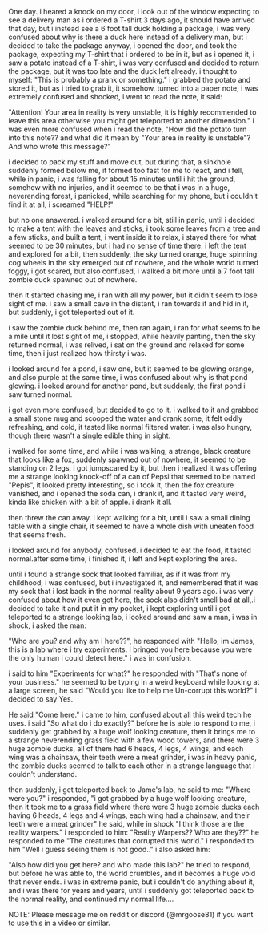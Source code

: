 One day. i heared a knock on my door, i look out of the window expecting to see a delivery man as i ordered a T-shirt 3 days ago, it should have arrived that day, but i instead see a 6 foot tall duck holding a package, i was very confused about why is there a duck here instead of a delivery man, but i decided to take the package anyway, i opened the door, and took the package, expecting my T-shirt that i ordered to be in it, but as i opened it, i saw a potato instead of a T-shirt, i was very confused and decided to return the package, but it was too late and the duck left already. i thought to myself: "This is probably a prank or something." i grabbed the potato and stored it, but as i tried to grab it, it somehow, turned into a paper note, i was extremely confused and shocked, i went to read the note, it said:

"Attention! Your area in reality is very unstable, it is highly recommended to leave this area otherwise you might get teleported to another dimension." i was even more confused when i read the note, "How did the potato turn into this note?? and what did it mean by "Your area in reality is unstable"? And who wrote this message?"

i decided to pack my stuff and move out, but during that, a sinkhole suddenly formed below me, it formed too fast for me to react, and i fell, while in panic, i was falling for about 15 minutes until i hit the ground, somehow with no injuries, and it seemed to be that i was in a huge, neverending forest, i panicked, while searching for my phone, but i couldn't find it at all, i screamed "HELP!"

but no one answered. i walked around for a bit, still in panic, until i decided to make a tent with the leaves and sticks, i took some leaves from a tree and a few sticks, and built a tent, i went inside it to relax, i stayed there for what seemed to be 30 minutes, but i had no sense of time there. i left the tent and explored for a bit, then suddenly, the sky turned orange, huge spinning cog wheels in the sky emerged out of nowhere, and the whole world turned foggy, i got scared, but also confused, i walked a bit more until a 7 foot tall zombie duck spawned out of nowhere.

then it started chasing me, i ran with all my power, but it didn't seem to lose sight of me. i saw a small cave in the distant, i ran towards it and hid in it, but suddenly, i got teleported out of it.

i saw the zombie duck behind me, then ran again, i ran for what seems to be a mile until it lost sight of me, i stopped, while heavily panting, then the sky returned normal, i was relived, i sat on the ground and relaxed for some time, then i just realized how thirsty i was.

i looked around for a pond, i saw one, but it seemed to be glowing orange, and also purple at the same time, i was confused about why is that pond glowing. i looked around for another pond, but suddenly, the first pond i saw turned normal.

i got even more confused, but decided to go to it. i walked to it and grabbed a small stone mug and scooped the water and drank some, it felt oddly refreshing, and cold, it tasted like normal filtered water. i was also hungry, though there wasn't a single edible thing in sight.

i walked for some time, and while i was walking, a strange, black creature that looks like a fox, suddenly spawned out of nowhere, it seemed to be standing on 2 legs, i got jumpscared by it, but then i realized it was offering me a strange looking knock-off of a can of Pepsi that seemed to be named "Pepis", it looked pretty interesting, so i took it, then the fox creature vanished, and i opened the soda can, i drank it, and it tasted very weird, kinda like chicken with a bit of apple. i drank it all.

then threw the can away. i kept walking for a bit, until i saw a small dining table with a single chair, it seemed to have a whole dish with uneaten food that seems fresh.

i looked around for anybody, confused. i decided to eat the food, it tasted normal.after some time, i finished it, i left and kept exploring the area.

until i found a strange sock that looked familiar, as if it was from my childhood, i was confused, but i investigated it, and remembered that it was my sock that i lost back in the normal reality about 9 years ago. i was very confused about how it even got here, the sock also didn't smell bad at all,.i decided to take it and put it in my pocket, i kept exploring until i got teleported to a strange looking lab, i looked around and saw a man, i was in shock, i asked the man:

"Who are you? and why am i here??", he responded with "Hello, im James, this is a lab where i try experiments. I bringed you here because you were the only human i could detect here." i was in confusion.

i said to him "Experiments for what?" he responded with "That's none of your business." he seemed to be typing in a weird keyboard while looking at a large screen, he said "Would you like to help me Un-corrupt this world?" i decided to say Yes.

He said "Come here." i came to him, confused about all this weird tech he uses. i said "So what do i do exactly?" before he is able to respond to me, i suddenly get grabbed by a huge wolf looking creature, then it brings me to a strange neverending grass field with a few wood towers, and there were 3 huge zombie ducks, all of them had 6 heads, 4 legs, 4 wings, and each wing was a chainsaw, their teeth were a meat grinder, i was in heavy panic, the zombie ducks seemed to talk to each other in a strange language that i couldn't understand.

then suddenly, i get teleported back to Jame's lab, he said to me: "Where were you?" i responded, "i got grabbed by a huge wolf looking creature, then it took me to a grass field where there were 3 huge zombie ducks each having 6 heads, 4 legs and 4 wings, each wing had a chainsaw, and their teeth were a meat grinder" he said, while in shock "I think those are the reality warpers." i responded to him: "Reality Warpers?? Who are they??" he responded to me "The creatures that corrupted this world." i responded to him "Well i guess seeing them is not good.." i also asked him:

"Also how did you get here? and who made this lab?" he tried to respond, but before he was able to, the world crumbles, and it becomes a huge void that never ends. i was in extreme panic, but i couldn't do anything about it, and i was there for years and years, until i suddenly got teleported back to the normal reality, and continued my normal life....

NOTE: Please message me on reddit or discord (@mrgoose81) if you want to use this in a video or similar.